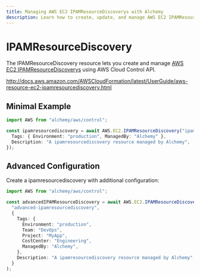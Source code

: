 ```yaml
---
title: Managing AWS EC2 IPAMResourceDiscoverys with Alchemy
description: Learn how to create, update, and manage AWS EC2 IPAMResourceDiscoverys using Alchemy Cloud Control.
---
```


# IPAMResourceDiscovery

The IPAMResourceDiscovery resource lets you create and manage [AWS EC2 IPAMResourceDiscoverys](https://docs.aws.amazon.com/ec2/latest/userguide/) using AWS Cloud Control API.

http://docs.aws.amazon.com/AWSCloudFormation/latest/UserGuide/aws-resource-ec2-ipamresourcediscovery.html

## Minimal Example

```ts
import AWS from "alchemy/aws/control";

const ipamresourcediscovery = await AWS.EC2.IPAMResourceDiscovery("ipamresourcediscovery-example", {
  Tags: { Environment: "production", ManagedBy: "Alchemy" },
  Description: "A ipamresourcediscovery resource managed by Alchemy",
});
```

## Advanced Configuration

Create a ipamresourcediscovery with additional configuration:

```ts
import AWS from "alchemy/aws/control";

const advancedIPAMResourceDiscovery = await AWS.EC2.IPAMResourceDiscovery(
  "advanced-ipamresourcediscovery",
  {
    Tags: {
      Environment: "production",
      Team: "DevOps",
      Project: "MyApp",
      CostCenter: "Engineering",
      ManagedBy: "Alchemy",
    },
    Description: "A ipamresourcediscovery resource managed by Alchemy",
  }
);
```

